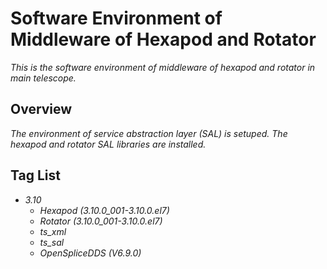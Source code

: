 # Software Environment of Middleware of Hexapod and Rotator

*This is the software environment of middleware of hexapod and rotator in main telescope.*

## Overview

*The environment of service abstraction layer (SAL) is setuped. The hexapod and rotator SAL libraries are installed.*

## Tag List

- *3.10*
  - *Hexapod (3.10.0_001-3.10.0.el7)*
  - *Rotator (3.10.0_001-3.10.0.el7)*
  - *ts_xml*
  - *ts_sal*
  - *OpenSpliceDDS (V6.9.0)*
